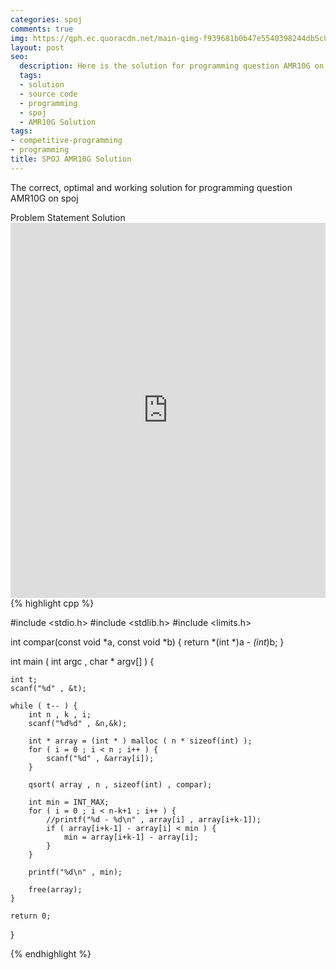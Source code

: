 ```yaml
---
categories: spoj
comments: true
img: https://qph.ec.quoracdn.net/main-qimg-f939681b0b47e5540398244db5c8966f?convert_to_webp=true
layout: post
seo:
  description: Here is the solution for programming question AMR10G on spoj
  tags:
  - solution
  - source code
  - programming
  - spoj
  - AMR10G Solution
tags:
- competitive-programming
- programming
title: SPOJ AMR10G Solution
---
```

The correct, optimal and working solution for programming question AMR10G on spoj

<div class="ui secondary pointing large menu">
  <a class="grey item" data-tab="problem-statement">
    Problem Statement
  </a>
  <a class="active item grey" data-tab="solution">
    Solution
  </a>
</div>
<div class="ui bottom attached tab" data-tab="problem-statement">
    <iframe src="http://www.spoj.com/problems/AMR10G/" width="100%" height="600px" style="overflow: scroll; border: none;"></iframe>
</div>
<div class="ui bottom attached active tab" data-tab="solution">
{% highlight cpp %}

#include <stdio.h>
#include <stdlib.h>
#include <limits.h>

int compar(const void *a, const void *b) {
	return *(int *)a - *(int*)b;
}

int main ( int argc , char * argv[] ) {

	int t;
	scanf("%d" , &t);

	while ( t-- ) {
		int n , k , i;
		scanf("%d%d" , &n,&k);

		int * array = (int * ) malloc ( n * sizeof(int) );
		for ( i = 0 ; i < n ; i++ ) {
			scanf("%d" , &array[i]);
		}

		qsort( array , n , sizeof(int) , compar);

		int min = INT_MAX;
		for ( i = 0 ; i < n-k+1 ; i++ ) {
			//printf("%d - %d\n" , array[i] , array[i+k-1]);
			if ( array[i+k-1] - array[i] < min ) {
				min = array[i+k-1] - array[i];
			}
		}

		printf("%d\n" , min);

		free(array);
	}	

	return 0;
}


{% endhighlight %}
</div>
